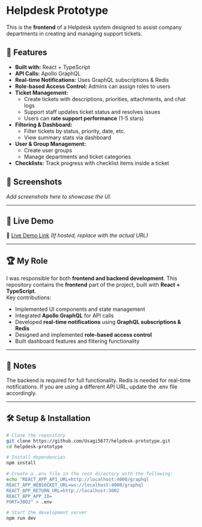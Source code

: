 # Helpdesk Prototype

This is the **frontend** of a Helpdesk system designed to assist company departments in creating and managing support tickets.

## 🚀 Features

- **Built with:** React + TypeScript
- **API Calls:** Apollo GraphQL
- **Real-time Notifications:** Uses GraphQL subscriptions & Redis
- **Role-based Access Control:** Admins can assign roles to users
- **Ticket Management:**  
  - Create tickets with descriptions, priorities, attachments, and chat logs  
  - Support staff updates ticket status and resolves issues  
  - Users can **rate support performance** (1-5 stars)  
- **Filtering & Dashboard:**  
  - Filter tickets by status, priority, date, etc.  
  - View summary stats via dashboard  
- **User & Group Management:**  
  - Create user groups  
  - Manage departments and ticket categories  
- **Checklists:** Track progress with checklist items inside a ticket  

## 📸 Screenshots

_Add screenshots here to showcase the UI._

---

## 🎯 Live Demo  
🔗 [Live Demo Link](#) _(If hosted, replace with the actual URL)_

---

## 🏆 My Role  

I was responsible for both **frontend and backend development**. This repository contains the **frontend** part of the project, built with **React + TypeScript**.  
Key contributions:
- Implemented UI components and state management
- Integrated **Apollo GraphQL** for API calls
- Developed **real-time notifications** using **GraphQL subscriptions & Redis**
- Designed and implemented **role-based access control**
- Built dashboard features and filtering functionality

---

## 📌 Notes

The backend is required for full functionality.
Redis is needed for real-time notifications.
If you are using a different API URL, update the .env file accordingly.

---

## 🛠 Setup & Installation

```sh
# Clone the repository
git clone https://github.com/Usagi5677/helpdesk-prototype.git
cd helpdesk-prototype

# Install dependencies
npm install

# Create a .env file in the root directory with the following:
echo "REACT_APP_API_URL=http://localhost:4000/graphql
REACT_APP_WEBSOCKET_URL=ws://localhost:4000/graphql
REACT_APP_RETURN_URL=http://localhost:3002
REACT_APP_APP_ID=
PORT=3002" > .env

# Start the development server
npm run dev
